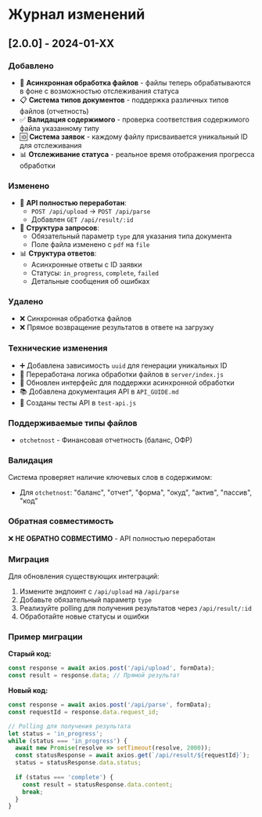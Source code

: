 # Журнал изменений

## [2.0.0] - 2024-01-XX

### Добавлено
- 🔄 **Асинхронная обработка файлов** - файлы теперь обрабатываются в фоне с возможностью отслеживания статуса
- 📋 **Система типов документов** - поддержка различных типов файлов (отчетность)
- ✅ **Валидация содержимого** - проверка соответствия содержимого файла указанному типу
- 🆔 **Система заявок** - каждому файлу присваивается уникальный ID для отслеживания
- 📊 **Отслеживание статуса** - реальное время отображения прогресса обработки

### Изменено
- 🔄 **API полностью переработан**:
  - `POST /api/upload` → `POST /api/parse`
  - Добавлен `GET /api/result/:id`
- 📝 **Структура запросов**:
  - Обязательный параметр `type` для указания типа документа
  - Поле файла изменено с `pdf` на `file`
- 📊 **Структура ответов**:
  - Асинхронные ответы с ID заявки
  - Статусы: `in_progress`, `complete`, `failed`
  - Детальные сообщения об ошибках

### Удалено
- ❌ Синхронная обработка файлов
- ❌ Прямое возвращение результатов в ответе на загрузку

### Технические изменения
- ➕ Добавлена зависимость `uuid` для генерации уникальных ID
- 🔧 Переработана логика обработки файлов в `server/index.js`
- 🎨 Обновлен интерфейс для поддержки асинхронной обработки
- 📚 Добавлена документация API в `API_GUIDE.md`
- 🧪 Созданы тесты API в `test-api.js`

### Поддерживаемые типы файлов
- `otchetnost` - Финансовая отчетность (баланс, ОФР)

### Валидация
Система проверяет наличие ключевых слов в содержимом:
- Для `otchetnost`: "баланс", "отчет", "форма", "окуд", "актив", "пассив", "код"

### Обратная совместимость
❌ **НЕ ОБРАТНО СОВМЕСТИМО** - API полностью переработан

### Миграция
Для обновления существующих интеграций:
1. Измените эндпоинт с `/api/upload` на `/api/parse`
2. Добавьте обязательный параметр `type`
3. Реализуйте polling для получения результатов через `/api/result/:id`
4. Обработайте новые статусы и ошибки

### Пример миграции

**Старый код:**
```javascript
const response = await axios.post('/api/upload', formData);
const result = response.data; // Прямой результат
```

**Новый код:**
```javascript
const response = await axios.post('/api/parse', formData);
const requestId = response.data.request_id;

// Polling для получения результата
let status = 'in_progress';
while (status === 'in_progress') {
  await new Promise(resolve => setTimeout(resolve, 2000));
  const statusResponse = await axios.get(`/api/result/${requestId}`);
  status = statusResponse.data.status;
  
  if (status === 'complete') {
    const result = statusResponse.data.content;
    break;
  }
}
```
